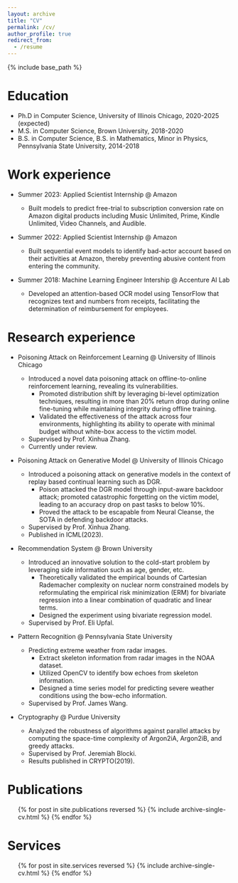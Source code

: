 ```yaml
---
layout: archive
title: "CV"
permalink: /cv/
author_profile: true
redirect_from:
  - /resume
---
```


{% include base_path %}

Education
======
* Ph.D in Computer Science, University of Illinois Chicago, 2020-2025 (expected)
* M.S. in Computer Science, Brown University, 2018-2020
* B.S. in Computer Science, B.S. in Mathematics, Minor in Physics, Pennsylvania State University, 2014-2018

Work experience
======
* Summer 2023: Applied Scientist Internship @ Amazon
  * Built models to predict free-trial to subscription conversion rate on Amazon digital products including Music Unlimited, Prime, Kindle Unlimited, Video Channels, and Audible.
  
* Summer 2022: Applied Scientist Internship @ Amazon
  * Built sequential event models to identify bad-actor account based on their activities at Amazon, thereby preventing abusive content from entering the community.

* Summer 2018: Machine Learning Engineer Intership @ Accenture AI Lab
  * Developed an attention-based OCR model using TensorFlow that recognizes text and numbers from receipts, facilitating the determination of reimbursement for employees.
    
Research experience
======
* Poisoning Attack on Reinforcement Learning @ University of Illinois Chicago
  * Introduced a novel data poisoning attack on offline-to-online reinforcement learning, revealing its vulnerabilities. 
    * Promoted distribution shift by leveraging bi-level optimization techniques, resulting in more than 20% return drop during online fine-tuning while maintaining integrity during offline training.
    * Validated the effectiveness of the attack across four environments, highlighting its ability to operate with minimal budget without white-box access to the victim model.
  * Supervised by Prof. Xinhua Zhang.
  * Currently under review.

* Poisoning Attack on Generative Model @ University of Illinois Chicago
  * Introduced a poisoning attack on generative models in the context of replay based continual learning such as DGR.
    * Poison attacked the DGR model through input-aware backdoor attack; promoted catastrophic forgetting on the victim model, leading to an accuracy drop on past tasks to below 10%.
    * Proved the attack to be escapable from Neural Cleanse, the SOTA in defending backdoor attacks.
  * Supervised by Prof. Xinhua Zhang.
  * Published in ICML(2023).

* Recommendation System @ Brown University
  * Introduced an innovative solution to the cold-start problem by leveraging side information such as age, gender, etc.
    * Theoretically validated the empirical bounds of Cartesian Rademacher complexity on nuclear norm constrained models by reformulating the empirical risk minimization (ERM) for bivariate regression into a linear combination of quadratic and linear terms.
    * Designed the experiment using bivariate regression model.
  * Supervised by Prof. Eli Upfal.

    
* Pattern Recognition @ Pennsylvania State University
  * Predicting extreme weather from radar images.
    * Extract skeleton information from radar images in the NOAA dataset.
    * Utilized OpenCV to identify bow echoes from skeleton information.
    * Designed a time series model for predicting severe weather conditions using the bow-echo information.
  * Supervised by Prof. James Wang.

* Cryptography @ Purdue University
  * Analyzed the robustness of algorithms against parallel attacks by computing the space-time complexity of Argon2iA, Argon2iB, and greedy attacks.
  * Supervised by Prof. Jeremiah Blocki.
  * Results published in CRYPTO(2019).

Publications
======
  <ul>{% for post in site.publications reversed %}
    {% include archive-single-cv.html %}
  {% endfor %}</ul>
  

Services
======
  <ul>{% for post in site.services reversed %}
    {% include archive-single-cv.html %}
  {% endfor %}</ul>
  

